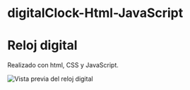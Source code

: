 # digitalClock-Html-JavaScript

# Reloj digital

Realizado con html, CSS y JavaScript.
 
![Vista previa del reloj digital](https://user-images.githubusercontent.com/66112531/183315120-2aca8065-2030-48e2-a4db-c712cd82adca.png)

